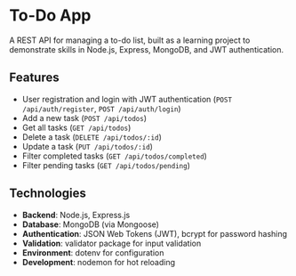# To-Do App

A REST API for managing a to-do list, built as a learning project to demonstrate skills in Node.js, Express, MongoDB, and JWT authentication.

## Features

- User registration and login with JWT authentication (`POST /api/auth/register`, `POST /api/auth/login`)
- Add a new task (`POST /api/todos`)
- Get all tasks (`GET /api/todos`)
- Delete a task (`DELETE /api/todos/:id`)
- Update a task (`PUT /api/todos/:id`)
- Filter completed tasks (`GET /api/todos/completed`)
- Filter pending tasks (`GET /api/todos/pending`)

## Technologies

- **Backend**: Node.js, Express.js
- **Database**: MongoDB (via Mongoose)
- **Authentication**: JSON Web Tokens (JWT), bcrypt for password hashing
- **Validation**: validator package for input validation
- **Environment**: dotenv for configuration
- **Development**: nodemon for hot reloading
